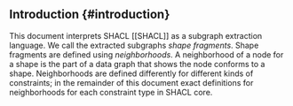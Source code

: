 ## Introduction {#introduction}

This document interprets SHACL [[SHACL]] as a subgraph extraction language. We call the extracted subgraphs *shape fragments*. Shape fragments are defined using *neighborhoods*. A neighborhood of a node for a shape is the part of a data graph that shows the node conforms to a shape. Neighborhoods are defined differently for different kinds of constraints; in the remainder of this document exact definitions for neighborhoods for each constraint type in SHACL core.